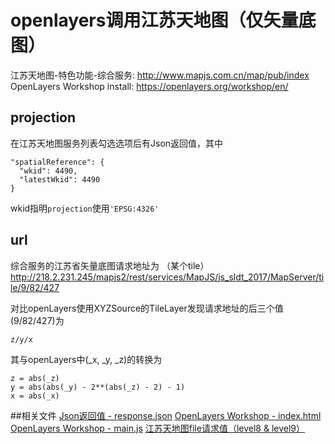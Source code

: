 # openlayers调用江苏天地图（仅矢量底图）
江苏天地图-特色功能-综合服务: http://www.mapjs.com.cn/map/pub/index
OpenLayers Workshop install: https://openlayers.org/workshop/en/

## projection
在江苏天地图服务列表勾选选项后有Json返回值，其中
```
"spatialReference": {
  "wkid": 4490,
  "latestWkid": 4490
}
```
wkid指明```projection```使用```'EPSG:4326'```

## url
综合服务的江苏省矢量底图请求地址为
（某个tile）
http://218.2.231.245/mapjs2/rest/services/MapJS/js_sldt_2017/MapServer/tile/9/82/427

对比openLayers使用XYZSource的TileLayer发现请求地址的后三个值(9/82/427)为
```
z/y/x
```
其与openLayers中(_x, _y, _z)的转换为
```
z = abs(_z)
y = abs(abs(_y) - 2**(abs(_z) - 2) - 1)
x = abs(_x)
```
##相关文件
[Json返回值 - response.json](./files/response.json)
[OpenLayers Workshop - index.html](./files/index.html)
[OpenLayers Workshop - main.js](./files/main.js)
[江苏天地图file请求值（level8 & level9）](./files/江苏天地图file请求值（level8&level9）.txt)
